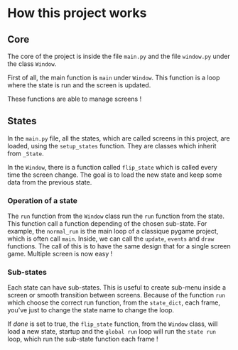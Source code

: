 # How this project works

## Core

The core of the project is inside the file `main.py` and the file `window.py` under the class `Window`.

First of all, the main function is `main` under `Window`. This function is a loop where the state is run and the screen is updated.

These functions are able to manage screens !

## States

In the `main.py` file, all the states, which are called screens in this project, are loaded, using the `setup_states` function. They are classes which inherit from `_State`.

In the `Window`, there is a function called `flip_state` which is called every time the screen change. The goal is to load the new state and keep some data from the previous state.

### Operation of a state

The `run` function from the `Window` class run the `run` function from the state. This function call a function depending of the chosen sub-state. For example, the `normal_run` is the main loop of a classique pygame project, which is often call `main`. Inside, we can call the `update`, `events` and `draw` functions. The call of this is to have the same design that for a single screen game. Multiple screen is now easy !

### Sub-states

Each state can have sub-states. This is useful to create sub-menu inside a screen or smooth transition between screens. Because of the function `run` which choose the correct run function, from the `state_dict`, each frame, you've just to change the state name to change the loop.

If _done_ is set to true, the `flip_state` function, from the `Window` class, will load a new state, startup and the `global run` loop will run the `state run` loop, which run the sub-state function each frame !

